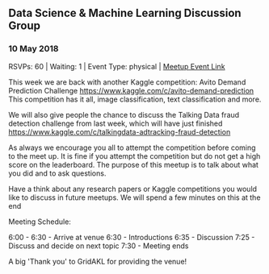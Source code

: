 ## Data Science & Machine Learning Discussion Group
### 10 May 2018
RSVPs: 60 | Waiting: 1 | Event Type: physical | [Meetup Event Link](https://www.meetup.com/Data-Science-Discussion-Auckland/events/246203265)

This week we are back with another Kaggle competition: Avito Demand Prediction Challenge https://www.kaggle.com/c/avito-demand-prediction This competition has it all, image classification, text classification and more.

We will also give people the chance to discuss the Talking Data fraud detection challenge from last week, which will have just finished https://www.kaggle.com/c/talkingdata-adtracking-fraud-detection

As always we encourage you all to attempt the competition before coming to the meet up. It is fine if you attempt the competition but do not get a high score on the leaderboard. The purpose of this meetup is to talk about what you did and to ask questions.

Have a think about any research papers or Kaggle competitions you would like to discuss in future meetups. We will spend a few minutes on this at the end

Meeting Schedule:

6:00 - 6:30 - Arrive at venue
6:30 - Introductions
6:35 - Discussion
7:25 - Discuss and decide on next topic
7:30 - Meeting ends

A big 'Thank you' to GridAKL for providing the venue!
